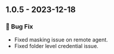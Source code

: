 ## 1.0.5 - 2023-12-18
### 🐛 Bug Fix

- Fixed masking issue on remote agent.
- Fixed folder level credential issue.